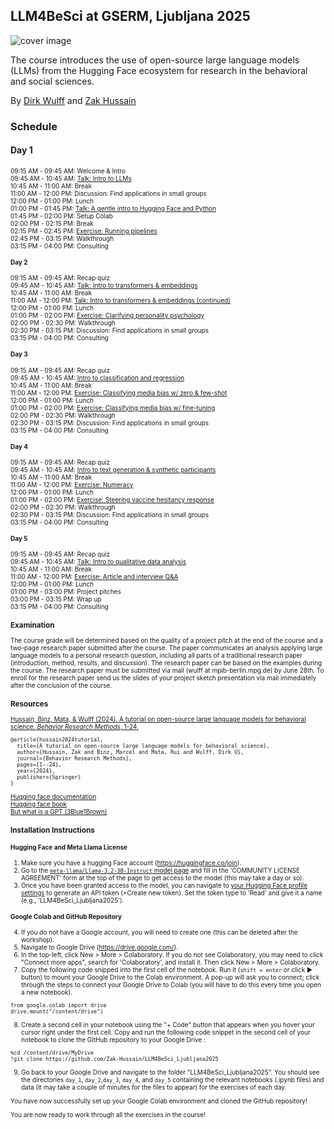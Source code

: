 ## LLM4BeSci at GSERM, Ljubljana 2025

![cover image](cover_image.png)

The course introduces the use of open-source large language models (LLMs) from the Hugging Face ecosystem for research in the behavioral and social sciences. 

By [Dirk Wulff](https://www.mpib-berlin.mpg.de/person/93374/2549) and [Zak Hussain](https://zak-hussain.github.io/)

### Schedule

#### Day 1
<font style="font-size:10">09:15 AM - 09:45 AM: Welcome & Intro<br>
09:45 AM - 10:45 AM: [Talk: Intro to LLMs](day_1/day_1a.pdf)<br>
10:45 AM - 11:00 AM: Break<br>
11:00 AM - 12:00 PM: Discussion: Find applications in small groups<br>
12:00 PM - 01:00 PM: Lunch<br>
01:00 PM - 01:45 PM: [Talk: A gentle intro to Hugging Face and Python](day_1/day_1b.pdf)<br>
01:45 PM - 02:00 PM: Setup Colab<br>
02:00 PM - 02:15 PM: Break<br>
02:15 PM - 02:45 PM: [Exercise: Running pipelines](day_1/day_1.ipynb)<br>
02:45 PM - 03:15 PM: Walkthrough<br>
03:15 PM - 04:00 PM: Consulting<br>

#### Day 2
09:15 AM - 09:45 AM: Recap quiz<br>
09:45 AM - 10:45 AM: [Talk: Intro to transformers & embeddings](day_2/day_2.pdf)<br>
10:45 AM - 11:00 AM: Break<br>
11:00 AM - 12:00 PM: [Talk: Intro to transformers & embeddings (continued)](day_2/day_2.pdf)<br>
12:00 PM - 01:00 PM: Lunch<br>
01:00 PM - 02:00 PM: [Exercise: Clarifying personality psychology](day_2/day_2.ipynb)<br>
02:00 PM - 02:30 PM: Walkthrough<br>
02:30 PM - 03:15 PM: Discussion: Find applications in small groups<br>
03:15 PM - 04:00 PM: Consulting<be>

#### Day 3
09:15 AM - 09:45 AM: Recap quiz<br>
09:45 AM - 10:45 AM: [Intro to classification and regression](day_3/day_3.pdf)<br>
10:45 AM - 11:00 AM: Break<br>
11:00 AM - 12:00 PM: [Exercise: Classifying media bias w/ zero & few-shot](day_3/day_3a.ipynb)<br>
12:00 PM - 01:00 PM: Lunch<br>
01:00 PM - 02:00 PM: [Exercise: Classifying media bias w/ fine-tuning](day_3/day_3b.ipynb)<br>
02:00 PM - 02:30 PM: Walkthrough<br>
02:30 PM - 03:15 PM: Discussion: Find applications in small groups<br>
03:15 PM - 04:00 PM: Consulting<be>

#### Day 4
09:15 AM - 09:45 AM: Recap quiz<br>
09:45 AM - 10:45 AM: [Intro to text generation & synthetic participants](day_4/day_4.pdf)<br>
10:45 AM - 11:00 AM: Break<br>
11:00 AM - 12:00 PM: [Exercise: Numeracy](day_4/day_4a.ipynb)<br>
12:00 PM - 01:00 PM: Lunch<br>
01:00 PM - 02:00 PM: [Exercise: Steering vaccine hesitancy response](day_4/day_4b.ipynb)<br>
02:00 PM - 02:30 PM: Walkthrough<br>
02:30 PM - 03:15 PM: Discussion: Find applications in small groups<br>
03:15 PM - 04:00 PM: Consulting<be>

#### Day 5
09:15 AM - 09:45 AM: Recap quiz<br>
09:45 AM - 10:45 AM: [Talk: Intro to qualitative data analysis](day_5/day_5.pdf)<br>
10:45 AM - 11:00 AM: Break<br>
11:00 AM - 12:00 PM: [Exercise: Article and interview Q&A](day_5/day_5.ipynb)<br>
12:00 PM - 01:00 PM: Lunch<br>
01:00 PM - 03:00 PM: Project pitches<br>
03:00 PM - 03:15 PM: Wrap up<br>
03:15 PM - 04:00 PM: Consulting<be>

### Examination
The course grade will be determined based on the quality of a project pitch at the end of the course and a two-page research paper submitted after the course. The paper communicates an analysis applying large language models to a personal research question, including all parts of a traditional research paper (introduction, method, results, and discussion). The research paper can be based on the examples during the course. The research paper must be submitted via mail (wulff at mpib-berlin.mpg.de) by June 28th. To enroll for the research paper send us the slides of your project sketch presentation via mail immediately after the conclusion of the course.      

### Resources
<a href="https://doi.org/10.3758/s13428-024-02455-8">Hussain, Binz, Mata, & Wulff (2024). A tutorial on open-source large language models for behavioral science. *Behavior Research Methods*, 1-24.
</a>
```
@article{hussain2024tutorial,
  title={A tutorial on open-source large language models for behavioral science},
  author={Hussain, Zak and Binz, Marcel and Mata, Rui and Wulff, Dirk U},
  journal={Behavior Research Methods},
  pages={1--24},
  year={2024},
  publisher={Springer}
}
```

[Hugging face documentation](https://huggingface.co/docs)<br>
[Hugging face book](https://transformersbook.com/)<br>
[But what is a GPT (3Blue1Brown)](https://www.youtube.com/watch?v=wjZofJX0v4M&list=PLZHQObOWTQDNU6R1_67000Dx_ZCJB-3pi&index=5)<br>

### Installation Instructions

#### Hugging Face and Meta Llama License
1. Make sure you have a hugging Face account (https://huggingface.co/join).
2. Go to the [`meta-llama/Llama-3.2-3B-Instruct` model page](https://huggingface.co/meta-llama/Llama-3.2-3B-Instruct) and fill in the 'COMMUNITY LICENSE AGREEMENT' form at the top of the page to get access to the model (this may take a day or so).
3. Once you have been granted access to the model, you can navigate to [your Hugging Face profile settings](https://huggingface.co/settings/tokens) to generate an API token (+Create new token). Set the token type to 'Read' and give it a name (e.g., 'LLM4BeSci_Ljubljana2025').

#### Google Colab and GitHub Repository
4. If you do not have a Google account, you will need to create one (this can be deleted after the workshop).
5. Navigate to Google Drive (https://drive.google.com/).
6. In the top-left, click New > More > Colaboratory. If you do not see Colaboratory, you may need to click "Connect more apps", 
search for 'Colaboratory', and install it. Then click New > More > Colaboratory.
7. Copy the following code snipped into the first cell of the notebook. Run it (```shift + enter``` or click &#9658; button) to mount your Google Drive to the Colab environment.
A pop-up will ask you to connect; click through the steps to connect your Google Drive to Colab (you will have to do this
every time you open a new notebook).
```
from google.colab import drive
drive.mount("/content/drive")
```
8. Create a second cell in your notebook using the "+ Code" button that appears when you hover your cursor right under the first cell. Copy and run the following code snippet in the second cell of your notebook to clone the GitHub repository to your Google Drive :
```
%cd /content/drive/MyDrive
!git clone https://github.com/Zak-Hussain/LLM4BeSci_Ljubljana2025
```
9. Go back to your Google Drive and navigate to the folder "LLM4BeSci_Ljubljana2025". You should see the directories `day_1`, `day_2`,`day_3`, `day_4`, and `day_5` containing the relevant notebooks (.ipynb files) and data (it may take  a couple of minutes for the files to appear) for the exercises of each day.

You have now successfully set up your Google Colab environment and cloned the GitHub repository! 

You are now ready to work through all the exercises in the course! 
